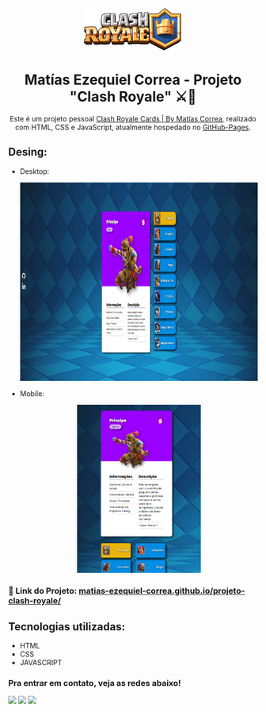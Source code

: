 <div align="center">
  <img alt="Logo" src="./src/imagens/logo-de-clash-royale.png" width="200" />
</div>
<h1 align="center">
  Matías Ezequiel Correa - Projeto "Clash Royale" ⚔👑
</h1>
<p align="center">
  Este é um projeto pessoal <a href="https://matias-ezequiel-correa.github.io/projeto-clash-royale/" target="_blank">Clash Royale Cards | By Matías Correa,</a> realizado com HTML, CSS e JavaScript, atualmente hospedado no <a href="https://github.com/matias-ezequiel-correa">GitHub-Pages</a>.
</p>

## Desing: 
* Desktop:
[<p align="center"><img height="400em" src="./src/design/desktop-design.png" alt="Projeto Clash Royale Cards - Versão Desktop">](https://matias-ezequiel-correa.github.io/projeto-clash-royale/)<p>

* Mobile:
[<p align="center"><img width=250 src="./src/design/projeto-clash-royale.png" alt="Projeto Clash Royale Cards - Versão Mobile">](https://matias-ezequiel-correa.github.io/projeto-clash-royale/)<p>

### 🔗 Link do Projeto: <a href="https://matias-ezequiel-correa.github.io/projeto-clash-royale/" target="_blank">matias-ezequiel-correa.github.io/projeto-clash-royale/</a>

## Tecnologias utilizadas:

 * HTML
 * CSS
 * JAVASCRIPT

 ### Pra entrar em contato, veja as redes abaixo!
 
<div> 
  <a href="https://instagram.com/maticorrea10" target="_blank"><img src="https://img.shields.io/badge/-Instagram-%23E4405F?style=for-the-badge&logo=instagram&logoColor=white" target="_blank"></a>
  <a href = "https://matiasecorrea19@gmail.com"><img src="https://img.shields.io/badge/-Gmail-%23333?style=for-the-badge&logo=gmail&logoColor=white" target="_blank"></a>
  <a href="https://www.linkedin.com/in/matías-ezequiel-correa" target="_blank"><img src="https://img.shields.io/badge/-LinkedIn-%230077B5?style=for-the-badge&logo=linkedin&logoColor=white" target="_blank"></a> 
</div>
